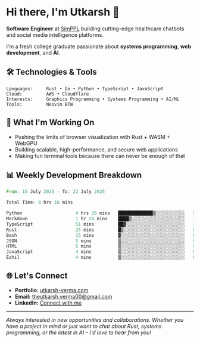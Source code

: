 # Hi there, I'm Utkarsh 👋

**Software Engineer** at [SimPPL](https://simppl.org) building cutting-edge healthcare chatbots and social media intelligence platforms.

I'm a fresh college graduate passionate about **systems programming**, **web development**, and **AI**.

## 🛠️ Technologies & Tools

```
Languages:     Rust • Go • Python • TypeScript • JavaScript
Cloud:         AWS • Cloudflare
Interests:     Graphics Programming • Systems Programming • AI/ML
Tools:         Neovim BTW
```

## 🚀 What I'm Working On

- Pushing the limits of browser visualization with Rust + WASM + WebGPU
- Building scalable, high-performance, and secure web applications
- Making fun terminal tools because there can never be enough of that

## 📊 Weekly Development Breakdown

<!--START_SECTION:waka-->

```rust
From: 15 July 2025 - To: 22 July 2025

Total Time: 8 hrs 16 mins

Python                    4 hrs 26 mins   █████████████▒░░░░░░░░░░░   53.73 %
Markdown                  1 hr 24 mins    ████▒░░░░░░░░░░░░░░░░░░░░   17.09 %
TypeScript                51 mins         ██▓░░░░░░░░░░░░░░░░░░░░░░   10.34 %
Rust                      25 mins         █▒░░░░░░░░░░░░░░░░░░░░░░░   05.15 %
Bash                      15 mins         ▓░░░░░░░░░░░░░░░░░░░░░░░░   03.04 %
JSON                      5 mins          ▒░░░░░░░░░░░░░░░░░░░░░░░░   01.14 %
HTML                      5 mins          ▒░░░░░░░░░░░░░░░░░░░░░░░░   01.12 %
JavaScript                4 mins          ▒░░░░░░░░░░░░░░░░░░░░░░░░   00.97 %
Ezhil                     4 mins          ▒░░░░░░░░░░░░░░░░░░░░░░░░   00.93 %
```

<!--END_SECTION:waka-->

## 🌐 Let's Connect

- **Portfolio:** [utkarsh-verma.com](https://utkarsh-verma.com)
- **Email:** theutkarsh.verma00@gmail.com
- **LinkedIn:** [Connect with me](https://linkedin.com/in/utkarsh-verm4)

---

*Always interested in new opportunities and collaborations. Whether you have a project in mind or just want to chat about Rust, systems programming, or the latest in AI – I'd love to hear from you!*
